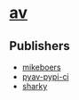 # [av](https://pypi.org/project/av)



## Publishers
- [mikeboers](https://pypi.org/user/mikeboers)
- [pyav-pypi-ci](https://pypi.org/user/pyav-pypi-ci)
- [sharky](https://pypi.org/user/sharky)

